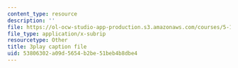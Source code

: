 ```yaml
---
content_type: resource
description: ''
file: https://ol-ocw-studio-app-production.s3.amazonaws.com/courses/5-111sc-principles-of-chemical-science-fall-2014/53806302a09d5654b2be51beb4b8dbe4_YkYeYhXUeEE.vtt
file_type: application/x-subrip
resourcetype: Other
title: 3play caption file
uid: 53806302-a09d-5654-b2be-51beb4b8dbe4
---
```

